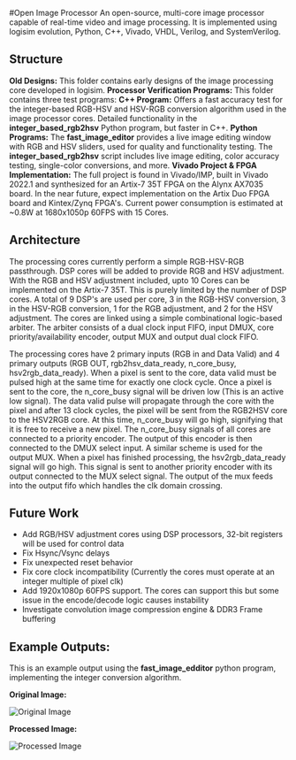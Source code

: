 #Open Image Processor
An open-source, multi-core image processor capable of real-time video and image processing. It is implemented using logisim evolution, Python, C++, Vivado, VHDL, Verilog, and SystemVerilog.

## Structure
**Old Designs:** This folder contains early designs of the image processing core developed in logisim.
**Processor Verification Programs:** This folder contains three test programs:
**C++ Program:** Offers a fast accuracy test for the integer-based RGB-HSV and HSV-RGB conversion algorithm used in the image processor cores. Detailed functionality in the **integer_based_rgb2hsv** Python program, but faster in C++.
**Python Programs:** The **fast_image_editor** provides a live image editing window with RGB and HSV sliders, used for quality and functionality testing. The **integer_based_rgb2hsv** script includes live image editing, color accuracy testing, single-color conversions, and more.
**Vivado Project & FPGA Implementation:** The full project is found in Vivado/IMP, built in Vivado 2022.1 and synthesized for an Artix-7 35T FPGA on the Alynx AX7035 board. In the near future, expect implementation on the Artix Duo FPGA board and Kintex/Zynq FPGA's. Current power consumption is estimated at ~0.8W at 1680x1050p 60FPS with 15 Cores.

## Architecture
The processing cores currently perform a simple RGB-HSV-RGB passthrough. DSP cores will be added to provide RGB and HSV adjustment. With the RGB and HSV adjustment included, upto 10 Cores can be implemented on the Artix-7 35T. This is purely limited by the number of DSP cores. A total of 9 DSP's are used per core, 3 in the RGB-HSV conversion, 3 in the HSV-RGB conversion, 1 for the RGB adjustment, and 2 for the HSV adjustment. The cores are linked using a simple combinational logic-based arbiter. The arbiter consists of a dual clock input FIFO, input DMUX, core priority/availability encoder, output MUX and output dual clock FIFO. 

The processing cores have 2 primary inputs (RGB in and Data Valid) and 4 primary outputs (RGB OUT, rgb2hsv_data_ready, n_core_busy, hsv2rgb_data_ready). When a pixel is sent to the core, data valid must be pulsed high at the same time for exactly one clock cycle. Once a pixel is sent to the core, the n_core_busy signal will be driven low (This is an active low signal). The data valid pulse will propagate through the core with the pixel and after 13 clock cycles, the pixel will be sent from the RGB2HSV core to the HSV2RGB core. At this time, n_core_busy will go high, signifying that it is free to receive a new pixel. The n_core_busy signals of all cores are connected to a priority encoder. The output of this encoder is then connected to the DMUX select input. A similar scheme is used for the output MUX. When a pixel has finished processing, the hsv2rgb_data_ready signal will go high. This signal is sent to another priority encoder with its output connected to the MUX select signal. The output of the mux feeds into the output fifo which handles the clk domain crossing. 

## Future Work
- Add RGB/HSV adjustment cores using DSP processors, 32-bit registers will be used for control data
- Fix Hsync/Vsync delays
- Fix unexpected reset behavior
- Fix core clock incompatibility (Currently the cores must operate at an integer multiple of pixel clk)
- Add 1920x1080p 60FPS support. The cores can support this but some issue in the encode/decode logic causes instability
- Investigate convolution image compression engine & DDR3 Frame buffering

## Example Outputs:

This is an example output using the **fast_image_edditor** python program, implementing the integer conversion algorithm.

**Original Image:**

![Original Image](https://imgur.com/4zXKKuI.png)

**Processed Image:**

![Processed Image](https://imgur.com/a/E9Fj7eH.png)
